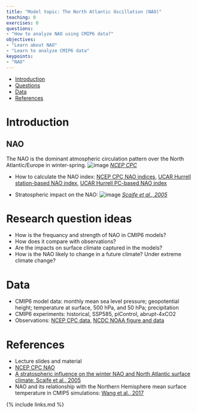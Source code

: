 ```yaml
---
title: "Model topic: The North Atlantic Oscillation (NAO)"
teaching: 0
exercises: 0
questions:
- "How to analyze NAO using CMIP6 data?"
objectives:
- "Learn about NAO"
- "Learn to analyze CMIP6 data"
keypoints:
- "NAO"
---
```



*   [Introduction](#introduction)
*   [Questions](#research-question-ideas)
*   [Data](#data)
*   [References](#references)


# Introduction
## NAO
The NAO is the dominant atmospheric circulation pattern over the North Atlantic/Europe in winter-spring. 
![image](https://user-images.githubusercontent.com/44640857/111969377-74be0780-8afa-11eb-8ce8-4e0a45d9147f.png) 
[*NCEP CPC*](https://www.cpc.ncep.noaa.gov/products/precip/CWlink/pna/JFM_season_nao_index.shtml)
- How to calculate the NAO index: [NCEP CPC NAO indices](https://www.cpc.ncep.noaa.gov/products/precip/CWlink/daily_ao_index/history/method.shtml), [UCAR Hurrell station-based NAO index](https://climatedataguide.ucar.edu/climate-data/hurrell-north-atlantic-oscillation-nao-index-station-based), [UCAR Hurrell PC-based NAO index](https://climatedataguide.ucar.edu/climate-data/hurrell-north-atlantic-oscillation-nao-index-pc-based)
<!-- [Python package for eof analysis](https://ajdawson.github.io/eofs/latest/api/eofs.xarray.html) -->
- Stratospheric impact on the NAO: 
![image](https://user-images.githubusercontent.com/44640857/111969057-21e45000-8afa-11eb-8dc9-d39f98806c49.png)
[*Scaife et al., 2005*](https://agupubs.onlinelibrary.wiley.com/doi/epdf/10.1029/2005GL023226)

# Research question ideas
- How is the frequancy and strength of NAO in CMIP6 models? 
- How does it compare with observations? 
- Are the impacts on surface climate captured in the models?
- How is the NAO likely to change in a future climate? Under extreme climate change? 

# Data
- CMIP6 model data: monthly mean sea level pressure; geopotential height; temperature at surface, 500 hPa, and 50 hPa; precipitation
- CMIP6 experiments: historical, SSP585, piControl, abrupt-4xCO2
- Observations: [NCEP CPC data](https://www.cpc.ncep.noaa.gov/products/precip/CWlink/pna/nao.shtml), [NCDC NOAA figure and data](https://www.ncdc.noaa.gov/teleconnections/nao/)


# References
- Lecture slides and material
- [NCEP CPC NAO](https://www.cpc.ncep.noaa.gov/products/precip/CWlink/pna/nao.shtml)
- [A stratospheric influence on the winter NAO and North Atlantic surface climate: Scaife et al., 2005](https://agupubs.onlinelibrary.wiley.com/doi/epdf/10.1029/2005GL023226)
- NAO and its relationship with the Northern Hemisphere mean surface temperature in CMIP5 simulations: [Wang et al., 2017](https://doi.org/10.1002/2016JD025979)

{% include links.md %}
